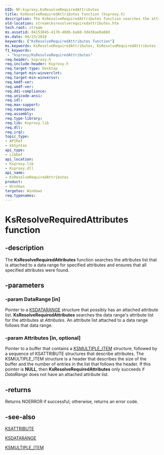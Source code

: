 ```yaml
---
UID: NF:ksproxy.KsResolveRequiredAttributes
title: KsResolveRequiredAttributes function (ksproxy.h)
description: The KsResolveRequiredAttributes function searches the attributes list that is attached to a data range for specified attributes and ensures that all specified attributes were found.
old-location: stream\ksresolverequiredattributes.htm
tech.root: stream
ms.assetid: 04153845-4170-40db-ba60-3d438ae0a60d
ms.date: 04/23/2018
keywords: ["KsResolveRequiredAttributes function"]
ms.keywords: KsResolveRequiredAttributes, KsResolveRequiredAttributes function [Streaming Media Devices], ksproxy/KsResolveRequiredAttributes, ksproxy_fb22470c-5445-4005-b1c3-4f708cc0a47f.xml, stream.ksresolverequiredattributes
f1_keywords:
 - "ksproxy/KsResolveRequiredAttributes"
req.header: ksproxy.h
req.include-header: Ksproxy.h
req.target-type: Desktop
req.target-min-winverclnt: 
req.target-min-winversvr: 
req.kmdf-ver: 
req.umdf-ver: 
req.ddi-compliance: 
req.unicode-ansi: 
req.idl: 
req.max-support: 
req.namespace: 
req.assembly: 
req.type-library: 
req.lib: Ksproxy.lib
req.dll: 
req.irql: 
topic_type:
- APIRef
- kbSyntax
api_type:
- LibDef
api_location:
- Ksproxy.lib
- Ksproxy.dll
api_name:
- KsResolveRequiredAttributes
product:
- Windows
targetos: Windows
req.typenames: 
---
```


# KsResolveRequiredAttributes function


## -description


The <b>KsResolveRequiredAttributes</b> function searches the attributes list that is attached to a data range for specified attributes and ensures that all specified attributes were found. 


## -parameters




### -param DataRange [in]

Pointer to a <a href="https://docs.microsoft.com/previous-versions/ff561658(v=vs.85)">KSDATARANGE</a> structure that possibly has an attached attribute list. <b>KsResolveRequiredAttributes</b> searches the data range's attribute list for the attributes at <i>Attributes</i>. An attribute list attached to a data range follows that data range.


### -param Attributes [in, optional]

Pointer to a buffer that contains a <a href="https://docs.microsoft.com/windows-hardware/drivers/ddi/ks/ns-ks-ksmultiple_item">KSMULTIPLE_ITEM</a> structure, followed by a sequence of KSATTRIBUTE structures that describe attributes. The KSMULTIPLE_ITEM structure is a header that describes the size of the buffer and the number of entries in the list that follows the header. If this pointer is <b>NULL</b>, then <b>KsResolveRequiredAttributes</b> only succeeds if <i>DataRange</i> does not have an attached attribute list.


## -returns



Returns NOERROR if successful; otherwise, returns an error code.




## -see-also




<a href="https://docs.microsoft.com/windows-hardware/drivers/ddi/ks/ns-ks-ksattribute">KSATTRIBUTE</a>



<a href="https://docs.microsoft.com/previous-versions/ff561658(v=vs.85)">KSDATARANGE</a>



<a href="https://docs.microsoft.com/windows-hardware/drivers/ddi/ks/ns-ks-ksmultiple_item">KSMULTIPLE_ITEM</a>
 

 

